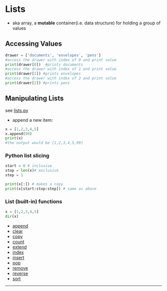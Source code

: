 # Lists

- aka array, a **mutable** container(i.e. data structure) for holding a group of values

## Accessing Values

```py
drawer = ['documents', 'envelopes', 'pens']
#access the drawer with index of 0 and print value
print(drawer[0])  #prints documents
#access the drawer with index of 1 and print value
print(drawer[1]) #prints envelopes
#access the drawer with index of 2 and print value
print(drawer[2]) #prints pens
```

## Manipulating Lists

see [lists.py](lists.py)

- append a new item:
```py
x = [1,2,3,4,5]
x.append(99)
print(x)
#the output would be [1,2,3,4,5,99]
```

### Python list slicing

```py
start = 0 # inclusive
stop = len(x)# exclusive
step = 1

print(x[:]) # makes a copy
print(x[start:stop:step]) # same as above
```

### List (built-in) functions

```py
x = [1,2,3,4,5]
dir(x)
```

- [append]
- [clear]
- [copy]
- [count]
- [extend] 
- [index]
- [insert] 
- [pop]
- [remove] 
- [reverse]
- [sort]

***

[append]: https://www.w3schools.com/python/ref_list_append.asp
[clear]: https://www.w3schools.com/python/ref_list_clear.asp
[copy]: https://www.w3schools.com/python/ref_list_copy.asp
[count]: https://www.w3schools.com/python/ref_list_count.asp
[extend]: https://www.w3schools.com/python/ref_list_extend.asp
[index]: https://www.w3schools.com/python/ref_list_index.asp
[insert]: https://www.w3schools.com/python/ref_list_insert.asp
[pop]: https://www.w3schools.com/python/ref_list_pop.asp
[remove]: https://www.w3schools.com/python/ref_list_remove.asp
[reverse]: https://www.w3schools.com/python/ref_list_reverse.asp
[sort]: https://www.w3schools.com/python/ref_list_sort.asp




